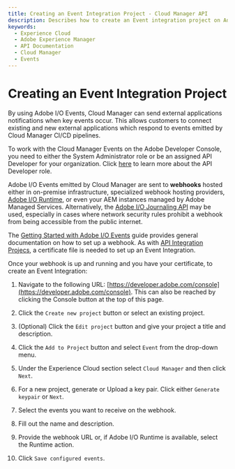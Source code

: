 ```yaml
---
title: Creating an Event Integration Project - Cloud Manager API
description: Describes how to create an Event integration project on Adobe Developer Console
keywords:
  - Experience Cloud
  - Adobe Experience Manager
  - API Documentation
  - Cloud Manager
  - Events
---
```


# Creating an Event Integration Project

By using Adobe I/O Events, Cloud Manager can send external applications notifications when key events occur. This allows customers to connect existing and new external applications which respond to events emitted by Cloud Manager CI/CD pipelines.

To work with the Cloud Manager Events on the Adobe Developer Console, you need to either the System Administrator role or be an assigned API Developer for your organization. Click [here](http://www.adobe.com/go/aac_api_prod_learn) to learn more about the API Developer role.

Adobe I/O Events emitted by Cloud Manager are sent to **webhooks** hosted either in on-premise infrastructure, specialized webhook hosting providers, [Adobe I/O Runtime](https://www.adobe.io/apis/cloudplatform/runtime.html), or even your AEM instances managed by Adobe Managed Services. Alternatively, the [Adobe I/O Journaling API](https://www.adobe.io/apis/experienceplatform/events/docs.html#!adobedocs/adobeio-events/master/api/journaling_api.md) may be used, especially in cases where network security rules prohibit a webhook from being accessible from the public internet.

The [Getting Started with Adobe I/O Events](https://www.adobe.io/apis/cloudplatform/events/documentation.html) guide provides general documentation on how to set up a webhook. As with [API Integration Projecs](create-api-integration.md), a certificate file is needed to set up an Event Integration.

Once your webhook is up and running and you have your certificate, to create an Event Integration:

1. Navigate to the following URL: [https://developer.adobe.com/console](https://developer.adobe.com/console). This can also be reached by clicking the Console button at the top of this page.

2. Click the `Create new project` button or select an existing project.

3. (Optional) Click the `Edit project` button and give your project a title and description.

4. Click the `Add to Project` button and select `Event` from the drop-down menu.

5. Under the Experience Cloud section select `Cloud Manager` and then click `Next`.

6. For a new project, generate or Upload a key pair. Click either `Generate keypair` or `Next`.

7. Select the events you want to receive on the webhook.

8. Fill out the name and description.

9. Provide the webhook URL or, if Adobe I/O Runtime is available, select the Runtime action.

10. Click `Save configured events`.
